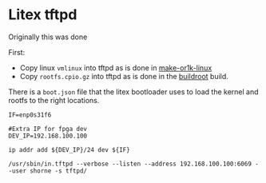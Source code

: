 # Litex tftpd

Originally this was done

First:
  - Copy linux `vmlinux` into tftpd as is done in [make-or1k-linux](/scripts/make-or1k-linux)
  - Copy `rootfs.cpio.gz` into tftpd as is done in the [buildroot](/buildroot/readme.md) build.

There is a `boot.json` file that the litex bootloader uses to
load the kernel and rootfs to the right locations.

```
IF=enp0s31f6

#Extra IP for fpga dev
DEV_IP=192.168.100.100

ip addr add ${DEV_IP}/24 dev ${IF}

/usr/sbin/in.tftpd --verbose --listen --address 192.168.100.100:6069 --user shorne -s tftpd/
```
